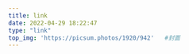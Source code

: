 ```yaml
---
title: link
date: 2022-04-29 18:22:47
type: "link"
top_img: 'https://picsum.photos/1920/942'	#封面
---
```

